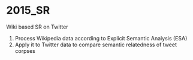 # 2015_SR
Wiki based SR on Twitter

1) Process Wikipedia data according to Explicit Semantic Analysis (ESA)
2) Apply it to Twitter data to compare semantic relatedness of tweet corpses
